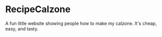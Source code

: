 # RecipeCalzone
A fun little website showing people how to make my calzone. It's cheap, easy, and tasty.
